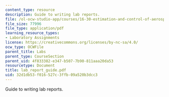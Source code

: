 ```yaml
---
content_type: resource
description: Guide to writing lab reports.
file: /ol-ocw-studio-app/courses/16-30-estimation-and-control-of-aerospace-systems-spring-2004/32d1db53f016527c3ffb09a520b3dcc3_lab_report_guide.pdf
file_size: 77996
file_type: application/pdf
learning_resource_types:
- Laboratory Assignments
license: https://creativecommons.org/licenses/by-nc-sa/4.0/
ocw_type: OCWFile
parent_title: Labs
parent_type: CourseSection
parent_uid: 4f833382-e347-b507-7b90-811aaa20da53
resourcetype: Document
title: lab_report_guide.pdf
uid: 32d1db53-f016-527c-3ffb-09a520b3dcc3
---
```

Guide to writing lab reports.
